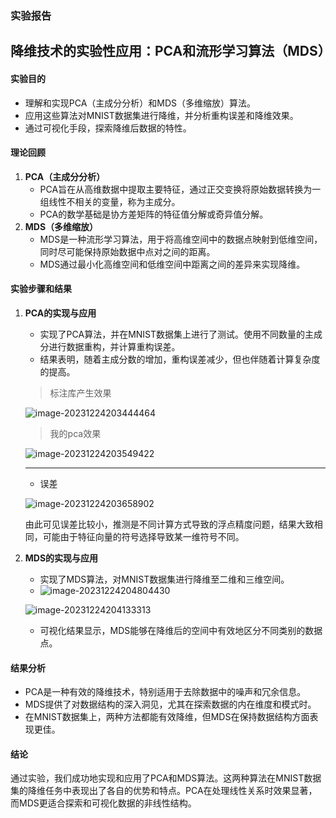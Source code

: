 ### 实验报告

## 降维技术的实验性应用：PCA和流形学习算法（MDS）



#### 实验目的

- 理解和实现PCA（主成分分析）和MDS（多维缩放）算法。
- 应用这些算法对MNIST数据集进行降维，并分析重构误差和降维效果。
- 通过可视化手段，探索降维后数据的特性。

#### 理论回顾

1. **PCA（主成分分析）**
   - PCA旨在从高维数据中提取主要特征，通过正交变换将原始数据转换为一组线性不相关的变量，称为主成分。
   - PCA的数学基础是协方差矩阵的特征值分解或奇异值分解。
2. **MDS（多维缩放）**
   - MDS是一种流形学习算法，用于将高维空间中的数据点映射到低维空间，同时尽可能保持原始数据中点对之间的距离。
   - MDS通过最小化高维空间和低维空间中距离之间的差异来实现降维。

#### 实验步骤和结果

1. **PCA的实现与应用**

   - 实现了PCA算法，并在MNIST数据集上进行了测试。使用不同数量的主成分进行数据重构，并计算重构误差。
   - 结果表明，随着主成分数的增加，重构误差减少，但也伴随着计算复杂度的提高。

   > 标注库产生效果

   ![image-20231224203444464](C:\Users\yiyi0369\AppData\Roaming\Typora\typora-user-images\image-20231224203444464.png)

   > 我的pca效果

   ![image-20231224203549422](C:\Users\yiyi0369\AppData\Roaming\Typora\typora-user-images\image-20231224203549422.png)

   ---

   - 误差

   ![image-20231224203658902](C:\Users\yiyi0369\AppData\Roaming\Typora\typora-user-images\image-20231224203658902.png)

   由此可见误差比较小，推测是不同计算方式导致的浮点精度问题，结果大致相同，可能由于特征向量的符号选择导致某一维符号不同。

2. **MDS的实现与应用**

   - 实现了MDS算法，对MNIST数据集进行降维至二维和三维空间。
   - ![image-20231224204804430](C:\Users\yiyi0369\AppData\Roaming\Typora\typora-user-images\image-20231224204804430.png)

   

   ![image-20231224204133313](C:\Users\yiyi0369\AppData\Roaming\Typora\typora-user-images\image-20231224204133313.png)

   - 可视化结果显示，MDS能够在降维后的空间中有效地区分不同类别的数据点。

#### 结果分析

- PCA是一种有效的降维技术，特别适用于去除数据中的噪声和冗余信息。
- MDS提供了对数据结构的深入洞见，尤其在探索数据的内在维度和模式时。
- 在MNIST数据集上，两种方法都能有效降维，但MDS在保持数据结构方面表现更佳。

#### 结论

通过实验，我们成功地实现和应用了PCA和MDS算法。这两种算法在MNIST数据集的降维任务中表现出了各自的优势和特点。PCA在处理线性关系时效果显著，而MDS更适合探索和可视化数据的非线性结构。